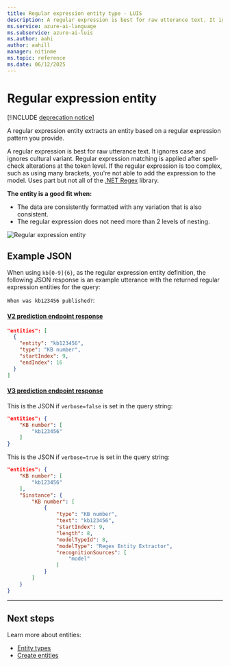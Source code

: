```yaml
---
title: Regular expression entity type - LUIS
description: A regular expression is best for raw utterance text. It ignores case and ignores cultural variant.  Regular expression matching is applied after spell-check alterations at the character level, not the token level.
ms.service: azure-ai-language
ms.subservice: azure-ai-luis
ms.author: aahi
author: aahill
manager: nitinme
ms.topic: reference
ms.date: 06/12/2025
---
```

# Regular expression entity

[!INCLUDE [deprecation notice](./includes/deprecation-notice.md)]


A regular expression entity extracts an entity based on a regular expression pattern you provide.

A regular expression is best for raw utterance text. It ignores case and ignores cultural variant.  Regular expression matching is applied after spell-check alterations at the token level. If the regular expression is too complex, such as using many brackets, you're not able to add the expression to the model. Uses part but not all of the [.NET Regex](/dotnet/standard/base-types/regular-expressions) library.

**The entity is a good fit when:**

* The data are consistently formatted with any variation that is also consistent.
* The regular expression does not need more than 2 levels of nesting.

![Regular expression entity](./media/luis-concept-entities/regex-entity.png)

## Example JSON

When using `kb[0-9]{6}`, as the regular expression entity definition, the following JSON response is an example utterance with the returned regular expression entities for the query:

`When was kb123456 published?`:

#### [V2 prediction endpoint response](#tab/V2)

```JSON
"entities": [
  {
    "entity": "kb123456",
    "type": "KB number",
    "startIndex": 9,
    "endIndex": 16
  }
]
```


#### [V3 prediction endpoint response](#tab/V3)


This is the JSON if `verbose=false` is set in the query string:

```json
"entities": {
    "KB number": [
        "kb123456"
    ]
}
```

This is the JSON if `verbose=true` is set in the query string:

```json
"entities": {
    "KB number": [
        "kb123456"
    ],
    "$instance": {
        "KB number": [
            {
                "type": "KB number",
                "text": "kb123456",
                "startIndex": 9,
                "length": 8,
                "modelTypeId": 8,
                "modelType": "Regex Entity Extractor",
                "recognitionSources": [
                    "model"
                ]
            }
        ]
    }
}
```

* * *

## Next steps

Learn more about entities:

* [Entity types](concepts/entities.md)
* [Create entities](how-to/entities.md)
